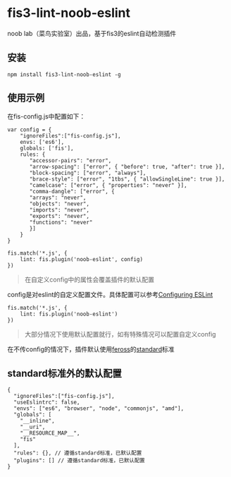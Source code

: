 # fis3-lint-noob-eslint

noob lab（菜鸟实验室）出品，基于fis3的eslint自动检测插件

## 安装

```nodejs
npm install fis3-lint-noob-eslint -g
```

## 使用示例
在fis-config.js中配置如下：
```
var config = {
    "ignoreFiles":["fis-config.js"],
    envs: ['es6'],
    globals: ['fis'],
    rules: {
       "accessor-pairs": "error",
       "arrow-spacing": ["error", { "before": true, "after": true }],
       "block-spacing": ["error", "always"],
       "brace-style": ["error", "1tbs", { "allowSingleLine": true }],
       "camelcase": ["error", { "properties": "never" }],
       "comma-dangle": ["error", {
       "arrays": "never",
       "objects": "never",
       "imports": "never",
       "exports": "never",
       "functions": "never"
       }]
    }
}

fis.match('*.js', {
    lint: fis.plugin('noob-eslint', config)
})

```
>在自定义config中的属性会覆盖插件的默认配置

config是对eslint的自定义配置文件。具体配置可以参考[Configuring ESLint](http://eslint.org/docs/user-guide/configuring)

```
fis.match('*.js', {
    lint: fis.plugin('noob-eslint')
})
```
>大部分情况下使用默认配置就行，如有特殊情况可以配置自定义config

在不传config的情况下，插件默认使用[feross](https://github.com/feross)的[standard](https://github.com/feross/standard)标准

## standard标准外的默认配置
```
{
  "ignoreFiles":["fis-config.js"],
  "useEslintrc": false,
  "envs": ["es6", "browser", "node", "commonjs", "amd"],
  "globals": [
    "__inline",
    "__uri",
    "__RESOURCE_MAP__",
    "fis"
  ],
  "rules": {}, // 遵循standard标准，已默认配置
  "plugins": [] // 遵循standard标准，已默认配置
}
```
